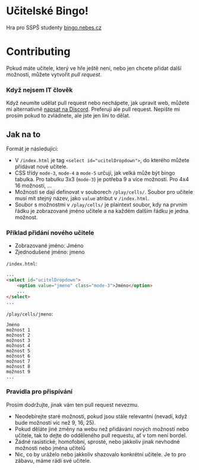 # Učitelské Bingo!
Hra pro SSPŠ studenty
[bingo.nebes.cz](https://bingo.nebes.cz)

# Contributing
Pokud máte učitele, který ve hře ještě není, nebo jen chcete přidat další možnosti, můžete vytvořit *pull request*.

### Když nejsem IT člověk
Když neumíte udělat pull request nebo nechápete, jak upravit web, můžete mi alternativně [napsat na Discord](https://discord.com/users/775389642689085471).
Preferuji ale pull request. Nepište mi prosím pokud to zvládnete, ale jste jen líní to dělat.


## Jak na to
Formát je následující:
- V `/index.html` je tag `<select id="ucitelDropdown">`, do kterého můžete přidávat nové učitele.
- CSS třídy `mode-3`, `mode-4` a `mode-5` určují, jak velká může být bingo tabulka. Pro tabulku 3x3 (`mode-3`) je potřeba 9 a více možností. Pro 4x4 16 možností, ...
- Možnosti se dají definovat v souborech `/play/cells/`. Soubor pro učitele musí mít stejný název, jako `value` atribut v `/index.html`.
- Soubor s možnostmi v `/play/cells/` je plaintext soubor, kdy na prvním řádku je zobrazované jméno učitele a na každém dalším řádku je jedna možnost.

### Příklad přidání nového učitele
- Zobrazované jméno: Jméno
- Zjednodušené jméno: jmeno

`/index.html`:
```html
...
<select id="ucitelDropdown">
    <option value="jmeno" class="mode-3">Jméno</option>
    ...
</select>
...
```

`/play/cells/jmeno`:
```
Jméno
možnost 1
možnost 2
možnost 3
možnost 4
možnost 5
možnost 6
možnost 7
možnost 8
možnost 9
...
```

### Pravidla pro přispívání
Prosím dodržujte, jinak vám ten pull request nevezmu.

- Neodebírejte staré možnosti, pokud jsou stále relevantní (nevadí, když bude možností víc než 9, 16, 25).
- Pokud děláte jiné změny na webu než přidávání nových možností nebo učitele, tak to dejte do odděleného pull requestu, ať v tom není bordel.
- Žádné rasistické, homofobní, sprosté, nebo jakkoliv jinak nevhodné možnosti nebo jména učitelů
- Nic, co by uráželo nebo jakkoliv shazovalo konkrétní učitele. Je to pro zábavu, máme rádi své učitele.
